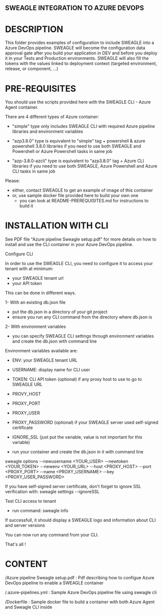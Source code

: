 ## SWEAGLE INTEGRATION TO AZURE DEVOPS

# DESCRIPTION

This folder provides examples of configuration to include SWEAGLE into a Azure DevOps pipeline.
SWEAGLE will become the configuration data approval gate after you build your application in DEV and before you deploy it in your Tests and Production environments.
SWEAGLE will also fill the tokens with the values linked to deployment context (targeted environment, release, or component, ...)

# PRE-REQUISITES

You should use the scripts provided here with the SWEAGLE CLI - Azure Agent container.

There are 4 different types of Azure container:

- "simple" type only includes SWEAGLE CLI with required Azure pipeline libraries and environment variables

- "azp3.8.0" type is equivalent to "simple" tag + powershell & azure powershell 3.8.0 libraries if you need to use both SWEAGLE and Powershell or Azure Powershell tasks in same job

- "azp-3.8.0-azcli" type is equivalent to "azp3.8.0" tag + Azure CLI libraries if you need to use both SWEAGLE, Azure Powershell and Azure CLI tasks in same job

Please:
- either, contact SWEAGLE to get an example of image of this container
- or, use sample docker file provided here to build your own one
    - you can look at README-PREREQUISITES.md for instructions to build it

# INSTALLATION WITH CLI

See PDF file "Azure pipeline Sweagle setup.pdf" for more details on how to install and use the CLI container in your Azure DevOps pipeline.

Configure CLI

In order to use the SWEAGLE CLI, you need to configure it to access your tenant with at minimum:
- your SWEAGLE tenant url
- your API token

This can be done in different ways.

1- With an existing db.json file
- put the db.json in a directory of your git project
- ensure you run any CLI command from the directory where db.json is


2- With environment variables
- you can specify SWEAGLE CLI settings through environment variables and create the db.json with command line

Environment variables available are:
- ENV: your SWEAGLE tenant URL
- USERNAME: display name for CLI user
- TOKEN: CLI API token
(optional) if any proxy host to use to go to SWEAGLE URL
- PROVY_HOST
- PROXY_PORT
- PROXY_USER
- PROXY_PASSWORD
(optional) if your SWEAGLE server used self-signed certificate
- IGNORE_SSL (just put the variable, value is not important for this variable)

- run your container and create the db.json in it with command line

sweagle options --newusername <YOUR_USER> --newtoken <YOUR_TOKEN> --newenv <YOUR_URL> --host <PROXY_HOST> --port <PROXY_PORT> --name <PROXY_USERNAME> --key <PROXY_USER_PASSWORD>

If you have self-signed server certificate, don't forget to ignore SSL verification with:
sweagle settings --ignoreSSL


Test CLI access to tenant

- run command: sweagle info

If successfull, it should display a SWEAGLE logo and information about CLI and server versions

You can now run any command from your CLI.

That's all !

# CONTENT

/Azure pipeline Sweagle setup.pdf  : Pdf describing how to configue Azure DevOps pipeline to enable a SWEAGLE container

/.azure-pipelines.yml  : Sample Azure DevOps pipeline file using sweagle cli


/Dockerfile  : Sample docker file to build a container with both Azure Agent and Sweagle CLI inside
